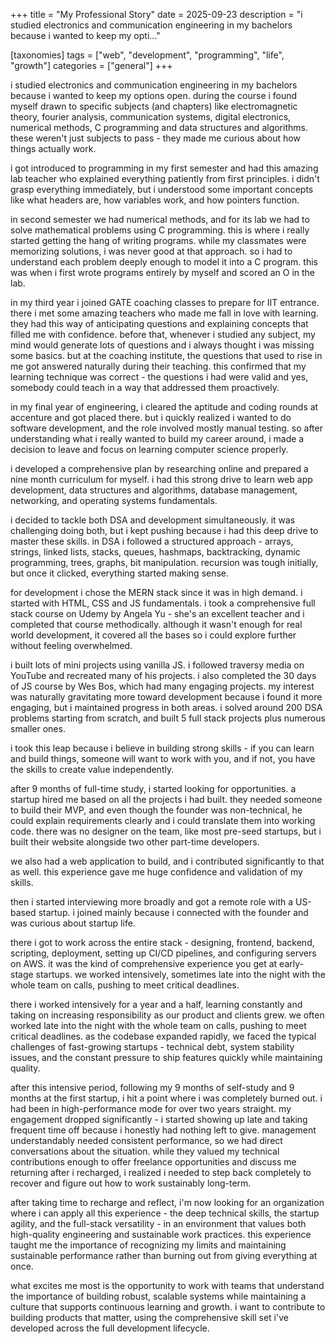 +++
title = "My Professional Story"
date = 2025-09-23
description = "i studied electronics and communication engineering in my bachelors because i wanted to keep my opti..."

[taxonomies]
tags = ["web", "development", "programming", "life", "growth"]
categories = ["general"]
+++

i studied electronics and communication engineering in my bachelors because i wanted to keep my options open. during the course i found myself drawn to specific subjects (and chapters) like electromagnetic theory, fourier analysis, communication systems, digital electronics, numerical methods, C programming and data structures and algorithms. these weren't just subjects to pass - they made me curious about how things actually work.

<!-- more -->

i got introduced to programming in my first semester and had this amazing lab teacher who explained everything patiently from first principles. i didn't grasp everything immediately, but i understood some important concepts like what headers are, how variables work, and how pointers function.

in second semester we had numerical methods, and for its lab we had to solve mathematical problems using C programming. this is where i really started getting the hang of writing programs. while my classmates were memorizing solutions, i was never good at that approach. so i had to understand each problem deeply enough to model it into a C program. this was when i first wrote programs entirely by myself and scored an O in the lab.

in my third year i joined GATE coaching classes to prepare for IIT entrance. there i met some amazing teachers who made me fall in love with learning. they had this way of anticipating questions and explaining concepts that filled me with confidence. before that, whenever i studied any subject, my mind would generate lots of questions and i always thought i was missing some basics. but at the coaching institute, the questions that used to rise in me got answered naturally during their teaching. this confirmed that my learning technique was correct - the questions i had were valid and yes, somebody could teach in a way that addressed them proactively.

in my final year of engineering, i cleared the aptitude and coding rounds at accenture and got placed there. but i quickly realized i wanted to do software development, and the role involved mostly manual testing. so after understanding what i really wanted to build my career around, i made a decision to leave and focus on learning computer science properly.

i developed a comprehensive plan by researching online and prepared a nine month curriculum for myself. i had this strong drive to learn web app development, data structures and algorithms, database management, networking, and operating systems fundamentals.

i decided to tackle both DSA and development simultaneously. it was challenging doing both, but i kept pushing because i had this deep drive to master these skills. in DSA i followed a structured approach - arrays, strings, linked lists, stacks, queues, hashmaps, backtracking, dynamic programming, trees, graphs, bit manipulation. recursion was tough initially, but once it clicked, everything started making sense.

for development i chose the MERN stack since it was in high demand. i started with HTML, CSS and JS fundamentals. i took a comprehensive full stack course on Udemy by Angela Yu - she's an excellent teacher and i completed that course methodically. although it wasn't enough for real world development, it covered all the bases so i could explore further without feeling overwhelmed.

i built lots of mini projects using vanilla JS. i followed traversy media on YouTube and recreated many of his projects. i also completed the 30 days of JS course by Wes Bos, which had many engaging projects. my interest was naturally gravitating more toward development because i found it more engaging, but i maintained progress in both areas. i solved around 200 DSA problems starting from scratch, and built 5 full stack projects plus numerous smaller ones.

i took this leap because i believe in building strong skills - if you can learn and build things, someone will want to work with you, and if not, you have the skills to create value independently.

after 9 months of full-time study, i started looking for opportunities. a startup hired me based on all the projects i had built. they needed someone to build their MVP, and even though the founder was non-technical, he could explain requirements clearly and i could translate them into working code. there was no designer on the team, like most pre-seed startups, but i built their website alongside two other part-time developers.

we also had a web application to build, and i contributed significantly to that as well. this experience gave me huge confidence and validation of my skills.

then i started interviewing more broadly and got a remote role with a US-based startup. i joined mainly because i connected with the founder and was curious about startup life.

there i got to work across the entire stack - designing, frontend, backend, scripting, deployment, setting up CI/CD pipelines, and configuring servers on AWS. it was the kind of comprehensive experience you get at early-stage startups. we worked intensively, sometimes late into the night with the whole team on calls, pushing to meet critical deadlines.

there i worked intensively for a year and a half, learning constantly and taking on increasing responsibility as our product and clients grew. we often worked late into the night with the whole team on calls, pushing to meet critical deadlines. as the codebase expanded rapidly, we faced the typical challenges of fast-growing startups - technical debt, system stability issues, and the constant pressure to ship features quickly while maintaining quality.

after this intensive period, following my 9 months of self-study and 9 months at the first startup, i hit a point where i was completely burned out. i had been in high-performance mode for over two years straight. my engagement dropped significantly - i started showing up late and taking frequent time off because i honestly had nothing left to give. management understandably needed consistent performance, so we had direct conversations about the situation. while they valued my technical contributions enough to offer freelance opportunities and discuss me returning after i recharged, i realized i needed to step back completely to recover and figure out how to work sustainably long-term.

after taking time to recharge and reflect, i'm now looking for an organization where i can apply all this experience - the deep technical skills, the startup agility, and the full-stack versatility - in an environment that values both high-quality engineering and sustainable work practices. this experience taught me the importance of recognizing my limits and maintaining sustainable performance rather than burning out from giving everything at once.

what excites me most is the opportunity to work with teams that understand the importance of building robust, scalable systems while maintaining a culture that supports continuous learning and growth. i want to contribute to building products that matter, using the comprehensive skill set i've developed across the full development lifecycle.